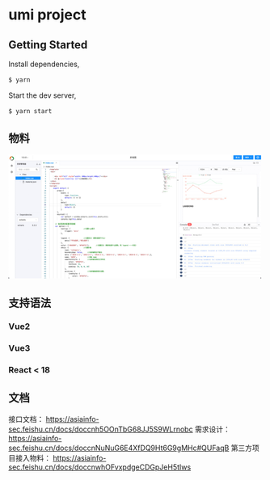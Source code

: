 # umi project

## Getting Started

Install dependencies,

```bash
$ yarn
```

Start the dev server,

```bash
$ yarn start
```
## 物料
<img src="./demo.png">

## 支持语法
### Vue2

### Vue3

### React < 18

## 文档
接口文档： https://asiainfo-sec.feishu.cn/docs/doccnh5OOnTbG68JJ5S9WLrnobc
需求设计： https://asiainfo-sec.feishu.cn/docs/doccnNuNuG6E4XfDQ9Ht6G9gMHc#QUFaqB
第三方项目接入物料： https://asiainfo-sec.feishu.cn/docs/doccnwhOFvxpdgeCDGpJeH5tIws

